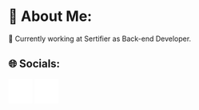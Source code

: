 # 💫 About Me:
💚 Currently working at Sertifier as Back-end Developer.


## 🌐 Socials:
[![LinkedIn](https://raw.githubusercontent.com/CLorant/readme-social-icons/main/medium/light/linkedin.svg)](https://linkedin.com/in/emregulerdev) 
[![Twitter](https://raw.githubusercontent.com/CLorant/readme-social-icons/main/medium/light/twitter-x.svg)](https://twitter.com/emregulerdev) 
